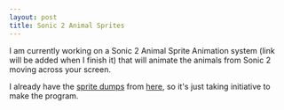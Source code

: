 ```yaml
---
layout: post
title: Sonic 2 Animal Sprites
---
```



I am currently working on a Sonic 2 Animal Sprite Animation system (link will be added when I finish it) that will animate the animals from Sonic 2 moving across your screen.

I already have the [sprite dumps](http://dhost.info/gekkinfo/sonic2animals.zip) from [here](http://dhost.info/gekkinfo/scd.html), so it's just taking initiative to make the program.